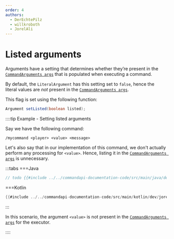 ```yaml
---
order: 4
authors:
  - DerEchtePilz
  - willkroboth
  - JorelAli
---
```


# Listed arguments

Arguments have a setting that determines whether they’re present in the [`CommandArguments args`](./command-arguments) that is populated when executing a command.

By default, the `LiteralArgument` has this setting set to `false`, hence the literal values are _not_ present in the [`CommandArguments args`](command-arguments).

This flag is set using the following function:

```java
Argument setListed(boolean listed);
```

::::tip Example - Setting listed arguments

Say we have the following command:

```mccmd
/mycommand <player> <value> <message>
```

Let's also say that in our implementation of this command, we don't actually perform any processing for `<value>`. Hence, listing it in the [`CommandArguments args`](./command-arguments) is unnecessary.

:::tabs
===Java
```java
// todo {{#include ../../commandapi-documentation-code/src/main/java/dev/jorel/commandapi/examples/java/Examples.java:listed1}}
```
===Kotlin
```kotlin
{{#include ../../commandapi-documentation-code/src/main/kotlin/dev/jorel/commandapi/examples/kotlin/Examples.kt:listed1}}
```
:::

In this scenario, the argument `<value>` is not present in the [`CommandArguments args`](./command-arguments) for the executor.

::::